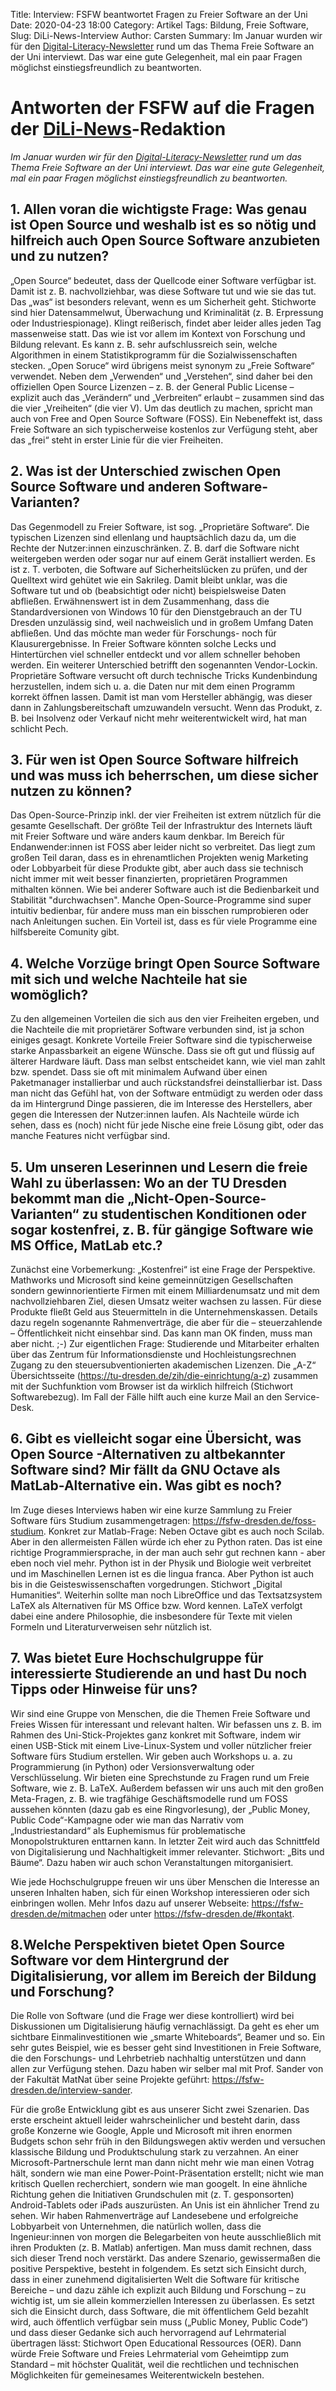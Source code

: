 Title: Interview: FSFW beantwortet Fragen zu Freier Software an der Uni
Date: 2020-04-23 18:00
Category: Artikel
Tags: Bildung, Freie Software,
Slug: DiLi-News-Interview
Author: Carsten
Summary: Im Januar wurden wir für den [Digital-Literacy-Newsletter](https://tu-dresden.de/karriere/weiterbildung/news/digital-literacy-am-schreibzentrum-jetzt-newsletter-abonnieren) rund um das Thema Freie Software an der Uni interviewt. Das war eine gute Gelegenheit, mal ein paar Fragen möglichst einstiegsfreundlich zu beantworten.

# Antworten der FSFW auf die Fragen der [DiLi-News](https://tu-dresden.de/karriere/weiterbildung/news/digital-literacy-am-schreibzentrum-jetzt-newsletter-abonnieren)-Redaktion

*Im Januar wurden wir für den [Digital-Literacy-Newsletter](https://tu-dresden.de/karriere/weiterbildung/news/digital-literacy-am-schreibzentrum-jetzt-newsletter-abonnieren) rund um das Thema Freie Software an der Uni interviewt. Das war eine gute Gelegenheit, mal ein paar Fragen möglichst einstiegsfreundlich zu beantworten.*


## 1. Allen voran die wichtigste Frage: Was genau ist Open Source und weshalb ist es so nötig und hilfreich auch Open Source Software anzubieten und zu nutzen?

„Open Source“ bedeutet, dass der Quellcode einer Software verfügbar ist. Damit ist z. B. nachvollziehbar, was diese Software tut und wie sie das tut. Das „was“ ist besonders relevant, wenn es um Sicherheit geht. Stichworte sind hier Datensammelwut, Überwachung und Kriminalität (z. B. Erpressung oder Industriespionage). Klingt reißerisch, findet aber leider alles jeden Tag massenweise statt. Das wie ist vor allem im Kontext von Forschung und Bildung relevant. Es kann z. B. sehr aufschlussreich sein, welche Algorithmen in einem Statistikprogramm für die Sozialwissenschaften stecken. „Open Soruce“ wird übrigens meist synonym zu „Freie Software“ verwendet. Neben dem „Verwenden“ und „Verstehen“, sind daher bei den offiziellen Open Source Lizenzen – z. B. der General Public License – explizit auch das „Verändern“ und „Verbreiten“ erlaubt – zusammen sind das die vier „Vreiheiten“ (die vier V).
Um das deutlich zu machen, spricht man auch von Free and Open Source Software (FOSS). Ein Nebeneffekt ist, dass Freie Software an sich typischerweise kostenlos zur Verfügung steht, aber das „frei“ steht in erster Linie für die vier Freiheiten.


## 2. Was ist der Unterschied zwischen Open Source Software und anderen Software-Varianten?

Das Gegenmodell zu Freier Software, ist sog. „Proprietäre Software“. Die typischen Lizenzen sind ellenlang und hauptsächlich dazu da, um die Rechte der Nutzer:innen einzuschränken. Z. B. darf die Software nicht weitergeben werden oder sogar nur auf einem Gerät installiert werden. Es ist z. T. verboten, die Software auf Sicherheitslücken zu prüfen, und der Quelltext wird gehütet wie ein Sakrileg. Damit bleibt unklar, was die Software tut und ob (beabsichtigt oder nicht) beispielsweise Daten abfließen. Erwähnenswert ist in dem Zusammenhang, dass die Standardversionen von Windows 10 für den Dienstgebrauch an der TU Dresden unzulässig sind, weil nachweislich und in großem Umfang Daten abfließen. Und das möchte man weder für Forschungs- noch für Klausurergebnisse. In Freier Software könnten solche Lecks und Hintertürchen viel schneller entdeckt und vor allem schneller behoben werden. Ein weiterer Unterschied betrifft den sogenannten Vendor-Lockin. Proprietäre Software versucht oft durch technische Tricks Kundenbindung herzustellen, indem sich u. a. die Daten nur mit dem einen Programm korrekt öffnen lassen. Damit ist man vom Hersteller abhängig, was dieser dann in Zahlungsbereitschaft umzuwandeln versucht. Wenn das Produkt, z. B. bei Insolvenz oder Verkauf nicht mehr weiterentwickelt wird, hat man schlicht Pech.




## 3. Für wen ist Open Source Software hilfreich und was muss ich beherrschen, um diese sicher nutzen zu können?

Das Open-Source-Prinzip inkl. der vier Freiheiten ist extrem nützlich für die gesamte Gesellschaft. Der größte Teil der Infrastruktur des Internets läuft mit Freier Software und wäre anders kaum denkbar. Im Bereich für Endanwender:innen ist FOSS aber leider nicht so verbreitet. Das liegt zum großen Teil daran, dass es in ehrenamtlichen Projekten wenig Marketing oder Lobbyarbeit für diese Produkte gibt, aber auch dass sie technisch nicht immer mit weit besser finanzierten, proprietären Programmen mithalten können. Wie bei anderer Software auch ist die Bedienbarkeit und Stabilität "durchwachsen". Manche Open-Source-Programme sind super intuitiv bedienbar, für andere muss man ein bisschen rumprobieren oder nach Anleitungen suchen. Ein Vorteil ist, dass es für viele Programme eine hilfsbereite Comunity gibt.


## 4. Welche Vorzüge bringt Open Source Software mit sich und welche Nachteile hat sie womöglich?

Zu den allgemeinen Vorteilen die sich aus den vier Freiheiten ergeben, und die Nachteile die mit proprietärer Software verbunden sind, ist ja schon einiges gesagt. Konkrete Vorteile Freier Software sind die typischerweise starke Anpassbarkeit an eigene Wünsche. Dass sie oft gut und flüssig auf älterer Hardware läuft. Dass man selbst entscheidet kann, wie viel man zahlt bzw. spendet. Dass sie oft mit minimalem Aufwand über einen Paketmanager installierbar und auch rückstandsfrei deinstallierbar ist. Dass man nicht das Gefühl hat, von der Software entmüdigt zu werden oder dass da im Hintergrund Dinge passieren, die im Interesse des Herstellers, aber gegen die Interessen der Nutzer:innen laufen.
Als Nachteile würde ich sehen, dass es (noch) nicht für jede Nische eine freie Lösung gibt, oder das manche Features nicht verfügbar sind.


## 5. Um unseren Leserinnen und Lesern die freie Wahl zu überlassen: Wo an der TU Dresden bekommt man die „Nicht-Open-Source-Varianten“ zu studentischen Konditionen oder sogar kostenfrei, z. B. für gängige Software wie MS Office, MatLab etc.?

Zunächst eine Vorbemerkung: „Kostenfrei“ ist eine Frage der Perspektive. Mathworks und Microsoft sind keine gemeinnützigen Gesellschaften sondern gewinnorientierte Firmen mit einem Milliardenumsatz und mit dem nachvollziehbaren Ziel, diesen Umsatz weiter wachsen zu lassen. Für diese Produkte fließt Geld aus Steuermitteln in die Unternehmenskassen. Details dazu regeln sogenannte Rahmenverträge, die aber für die – steuerzahlende – Öffentlichkeit nicht einsehbar sind. Das kann man OK finden, muss man aber nicht. ;-) Zur eigentlichen Frage: Studierende und Mitarbeiter erhalten über das Zentrum für Informationsdienste und Hochleistungsrechnen Zugang zu den steuersubventionierten akademischen Lizenzen. Die „A-Z“ Übersichtsseite (https://tu-dresden.de/zih/die-einrichtung/a-z) zusammen mit der Suchfunktion vom Browser ist da wirklich hilfreich (Stichwort Softwarebezug). Im Fall der Fälle hilft auch eine kurze Mail an den Service-Desk.


## 6. Gibt es vielleicht sogar eine Übersicht, was Open Source -Alternativen zu altbekannter Software sind? Mir fällt da GNU Octave als MatLab-Alternative ein. Was gibt es noch?

Im Zuge dieses Interviews haben wir eine kurze Sammlung zu Freier Software fürs Studium zusammengetragen: https://fsfw-dresden.de/foss-studium. Konkret zur Matlab-Frage: Neben Octave gibt es auch noch Scilab. Aber in den allermeisten Fällen würde ich eher zu Python raten. Das ist eine richtige Programmiersprache, in der man auch sehr gut rechnen kann - aber eben noch viel mehr. Python ist in der Physik und Biologie weit verbreitet und im Maschinellen Lernen ist es die lingua franca. Aber Python ist auch bis in die Geisteswissenschaften vorgedrungen. Stichwort „Digital Humanities“. Weiterhin sollte man noch LibreOffice und das Textsatzsystem LaTeX als Alternativen für MS Office bzw. Word kennen. LaTeX verfolgt dabei eine andere Philosophie, die insbesondere für Texte mit vielen Formeln und Literaturverweisen sehr nützlich ist.


## 7. Was bietet Eure Hochschulgruppe für interessierte Studierende an und hast Du noch Tipps oder Hinweise für uns?

Wir sind eine Gruppe von Menschen, die die Themen Freie Software und Freies Wissen für interessant und relevant halten. Wir befassen uns z. B. im Rahmen des Uni-Stick-Projektes ganz konkret mit Software, indem wir einen USB-Stick mit einem Live-Linux-System und voller nützlicher freier Software fürs Studium erstellen. Wir geben auch Workshops u. a. zu Programmierung (in Python) oder Versionsverwaltung oder Verschlüsselung. Wir bieten eine Sprechstunde zu Fragen rund um Freie Software, wie z. B. LaTeX. Außerdem befassen wir uns auch mit den großen Meta-Fragen, z. B. wie tragfähige Geschäftsmodelle rund um FOSS aussehen könnten (dazu gab es eine Ringvorlesung), der „Public Money, Public Code“-Kampagne oder wie man das Narrativ vom „Industriestandard“ als Euphemismus für problematische Monopolstrukturen enttarnen kann. In letzter Zeit wird auch das Schnittfeld von Digitalisierung und Nachhaltigkeit immer relevanter. Stichwort: „Bits und Bäume“. Dazu haben wir auch schon Veranstaltungen mitorganisiert.


Wie jede Hochschulgruppe freuen wir uns über Menschen die Interesse an unseren Inhalten haben, sich für einen Workshop interessieren oder sich einbringen wollen. Mehr Infos dazu auf unserer Webseite: https://fsfw-dresden.de/mitmachen oder unter https://fsfw-dresden.de/#kontakt.



## 8.Welche Perspektiven bietet Open Source Software vor dem Hintergrund der Digitalisierung, vor allem im Bereich der Bildung und Forschung?

Die Rolle von Software (und die Frage wer diese kontrolliert) wird bei Diskussionen um Digitalisierung häufig vernachlässigt. Da geht es eher um sichtbare Einmalinvestitionen wie „smarte Whiteboards“, Beamer und so. Ein sehr gutes Beispiel, wie es besser geht sind Investitionen in Freie Software, die den Forschungs- und Lehrbetrieb nachhaltig unterstützen und dann allen zur Verfügung stehen. Dazu haben wir selber mal mit Prof. Sander von der Fakultät MatNat über seine Projekte geführt: https://fsfw-dresden.de/interview-sander.

Für die große Entwicklung gibt es aus unserer Sicht zwei Szenarien. Das erste erscheint aktuell leider wahrscheinlicher und besteht darin, dass große Konzerne wie Google, Apple und Microsoft mit ihren enormen Budgets schon sehr früh in den Bildungswegen aktiv werden und versuchen klassische Bildung und Produktschulung stark zu verzahnen. An einer Microsoft-Partnerschule lernt man dann nicht mehr wie man einen Votrag hält, sondern wie man eine Power-Point-Präsentation erstellt; nicht wie man kritisch Quellen recherchiert, sondern wie man googelt. In eine ähnliche Richtung gehen die Initiativen Grundschulen mit (z. T. gesponsorten) Android-Tablets oder iPads auszurüsten. An Unis ist ein ähnlicher Trend zu sehen. Wir haben Rahmenverträge auf Landesebene und erfolgreiche Lobbyarbeit von Unternehmen, die natürlich wollen, dass die Ingenieur:innen von morgen die Belegarbeiten von heute ausschließlich mit ihren Produkten (z. B. Matlab) anfertigen. Man muss damit rechnen, dass sich dieser Trend noch verstärkt.
Das andere Szenario, gewissermaßen die positive Perspektive, besteht in folgendem. Es setzt sich Einsicht durch, dass in einer zunehmend digitalisierten Welt die Software für kritische Bereiche – und dazu zähle ich explizit auch Bildung und Forschung – zu wichtig ist, um sie allein kommerziellen Interessen zu überlassen. Es setzt sich die Einsicht durch, dass Software, die mit öffentlichem Geld bezahlt wird, auch öffentlich verfügbar sein muss („Public Money, Public Code“) und dass dieser Gedanke sich auch hervorragend auf Lehrmaterial übertragen lässt: Stichwort Open Educational Ressources (OER). Dann würde Freie Software und Freies Lehrmaterial vom Geheimtipp zum Standard – mit höchster Qualität, weil die rechtlichen und technischen Möglichkeiten für gemeinesames Weiterentwickeln bestehen.


